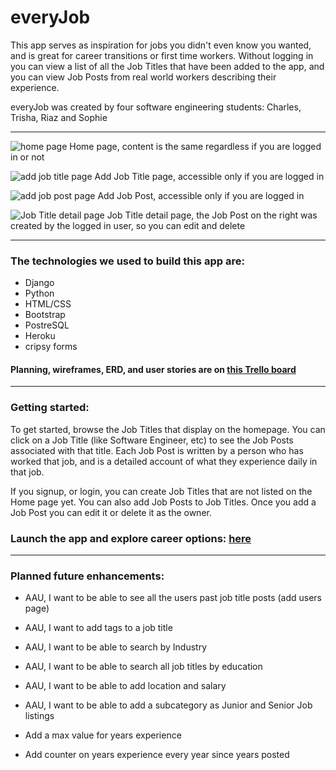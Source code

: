 # everyJob

This app serves as inspiration for jobs you didn't even know you wanted, and is great for career transitions or first time workers. Without logging in you can view a list of all the Job Titles that have been added to the app, and you can view Job Posts from real world workers describing their experience.

everyJob was created by four software engineering students: Charles, Trisha, Riaz and Sophie

___

![home page](https://i.imgur.com/9AkxA4C.png)
Home page, content is the same regardless if you are logged in or not

![add job title page](https://i.imgur.com/iGtekWm.png)
Add Job Title page, accessible only if you are logged in

![add job post page](https://i.imgur.com/kowlV9s.png)
Add Job Post, accessible only if you are logged in

![Job Title detail page](https://i.imgur.com/7x55Mr4.png)
Job Title detail page, the Job Post on the right was created by the logged in user, so you can edit and delete

___

### The technologies we used to build this app are:
- Django
- Python
- HTML/CSS
- Bootstrap
- PostreSQL
- Heroku
- cripsy forms

#### Planning, wireframes, ERD, and user stories are on [this Trello board](https://trello.com/b/X4EKGiAM/jobs)
---
### Getting started:

To get started, browse the Job Titles that display on the homepage. You can click on a Job Title (like Software Engineer, etc) to see the Job Posts associated with that title. Each Job Post is written by a person who has worked that job, and is a detailed account of what they experience daily in that job.

If you signup, or login, you can create Job Titles that are not listed on the Home page yet. You can also add Job Posts to Job Titles. Once you add a Job Post you can edit it or delete it as the owner.

### Launch the app and explore career options: [here](https://everyjobs.herokuapp.com/)

___

### Planned future enhancements:
- AAU, I want to be able to see all the users past job title posts (add users page)

- AAU, I want to add tags to a job title

- AAU, I want to be able to search by Industry

- AAU, I want to be able to search all job titles by education

- AAU, I want to be able to add location and salary

- AAU, I want to be able to add a subcategory as Junior and Senior Job listings

- Add a max value for years experience

- Add counter on years experience every year since years posted
